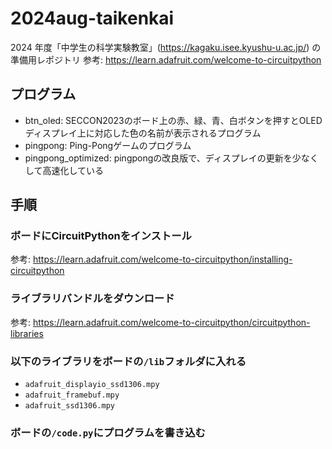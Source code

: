 # 2024aug-taikenkai
2024 年度「中学生の科学実験教室」(https://kagaku.isee.kyushu-u.ac.jp/) の準備用レポジトリ
参考: https://learn.adafruit.com/welcome-to-circuitpython

## プログラム
- btn_oled: SECCON2023のボード上の赤、緑、青、白ボタンを押すとOLEDディスプレイ上に対応した色の名前が表示されるプログラム
- pingpong: Ping-Pongゲームのプログラム
- pingpong_optimized: pingpongの改良版で、ディスプレイの更新を少なくして高速化している

## 手順
### ボードにCircuitPythonをインストール
参考: https://learn.adafruit.com/welcome-to-circuitpython/installing-circuitpython

### ライブラリバンドルをダウンロード 
参考: https://learn.adafruit.com/welcome-to-circuitpython/circuitpython-libraries

### 以下のライブラリをボードの`/lib`フォルダに入れる 
- `adafruit_displayio_ssd1306.mpy` 
- `adafruit_framebuf.mpy` 
- `adafruit_ssd1306.mpy` 

### ボードの`/code.py`にプログラムを書き込む